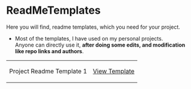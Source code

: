 # ReadMeTemplates
Here you will find, readme templates, which you need for your project.

- Most of the templates, I have used on my personal projects.<br/>
Anyone can directly use it, **after doing some edits, and modification like repo links and authors**. 

<table>
  <tr>
    <td>Project Readme Template 1 </td>
    <td>

 [View Template](./template1.md) 
        </td>
  </tr>
</table>

